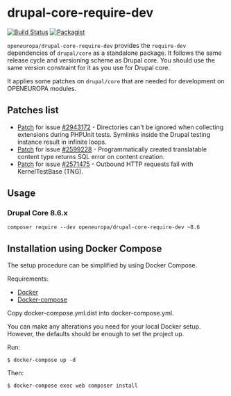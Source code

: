 # drupal-core-require-dev

[![Build Status](https://drone.fpfis.eu/api/badges/openeuropa/drupal-core-require-dev/status.svg?branch=8.6.x)](https://drone.fpfis.eu/openeuropa/drupal-core-require-dev)
[![Packagist](https://img.shields.io/packagist/v/openeuropa/drupal-core-require-dev.svg)](https://packagist.org/packages/openeuropa/drupal-core-require-dev)

``openeuropa/drupal-core-require-dev`` provides the ``require-dev`` dependencies of ``drupal/core`` as a standalone package. It follows the same release cycle and versioning scheme as Drupal core. You should use the same version constraint for it as you use for Drupal core.

It applies some patches on ``drupal/core`` that are needed for development on OPENEUROPA modules.

## Patches list

- [Patch](https://www.drupal.org/files/issues/2018-07-05/2943172-kernel-test-base-3.patch) for issue [#2943172](https://www.drupal.org/project/drupal/issues/2943172) -
Directories can't be ignored when collecting extensions during PHPUnit tests.
Symlinks inside the Drupal testing instance result in infinite loops.
- [Patch](https://www.drupal.org/files/issues/2018-10-01/2599228-SQL_error_on_content_creation-78_0.patch) for issue [#2599228](https://www.drupal.org/project/drupal/issues/2599228) -
Programmatically created translatable content type returns SQL error on content creation.
- [Patch](https://www.drupal.org/files/issues/outbound_http_requests-2571475-10.patch) for issue [#2571475](https://www.drupal.org/project/drupal/issues/2571475) -
Outbound HTTP requests fail with KernelTestBase (TNG).
                
## Usage

### Drupal Core 8.6.x

``composer require --dev openeuropa/drupal-core-require-dev ~8.6``

## Installation using Docker Compose

The setup procedure can be simplified by using Docker Compose.

Requirements:

- [Docker](https://www.docker.com/get-docker)
- [Docker-compose](https://docs.docker.com/compose/)

Copy docker-compose.yml.dist into docker-compose.yml.

You can make any alterations you need for your local Docker setup. However, the defaults should be enough to set the project up.

Run:

```
$ docker-compose up -d
```

Then:

```
$ docker-compose exec web composer install
```
